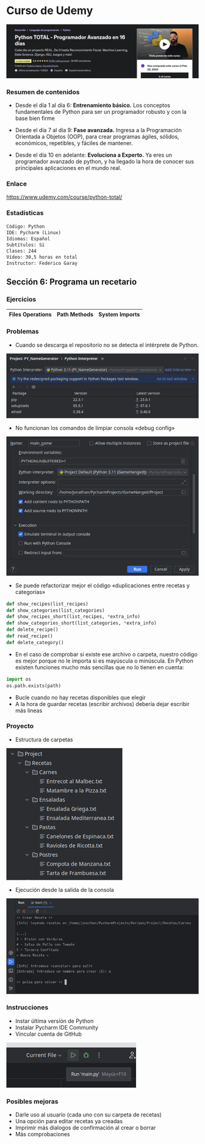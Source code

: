 # Curso de Udemy


![](readme0.png)


### Resumen de contenidos

- Desde el día 1 al día 6: **Entrenamiento básico.** Los conceptos fundamentales de Python para ser un programador robusto y con la base bien firme


- Desde el día 7 al día 9: **Fase avanzada.** Ingresa a la Programación Orientada a Objetos (OOP), para crear programas ágiles, sólidos, económicos, repetibles, y fáciles de mantener.


- Desde el día 10 en adelante: **Evoluciona a Experto.** Ya eres un programador avanzado de python, y ha llegado la hora de conocer sus principales aplicaciones en el mundo real. 
    
### Enlace
  https://www.udemy.com/course/python-total/

### Estadísticas

    Código: Python
    IDE: Pycharm (Linux)
    Idiomas: Español
    Subtítulos: Sí
    Clases: 244
    Vídeo: 30,5 horas en total
    Instructor: Federico Garay


## Sección 6: Programa un recetario

### Ejercicios
| Files Operations  | Path Methods | System Imports | 
|-------------------|--------------|----------------|



### Problemas
- Cuando se descarga el repositorio no se detecta el intérprete de Python.

![](readme1.png)

- No funcionan los comandos de limpiar consola «debug config»

![](readme3.png)

- Se puede refactorizar mejor el código «duplicaciones entre recetas y categorias»

```python
def show_recipes(list_recipes)
def show_categories(list_categories)
def show_recipes_short(list_recipes, *extra_info)
def show_categories_short(list_categories, *extra_info)
def delete_recipe()
def read_recipe()
def delete_category()
```

- En el caso de comprobar si existe ese archivo o carpeta, nuestro código es mejor porque no le importa si es mayúscula o minúscula. En Python existen funciones mucho más sencillas que no lo tienen en cuenta: 

```python
import os
os.path.exists(path)
```

- Bucle cuando no hay recetas disponibles que elegir
- A la hora de guardar recetas (escribir archivos) debería dejar escribir más lineas

### Proyecto
- Estructura de carpetas

![](estructure.png)

- Ejecución desde la salida de la consola

![](project00.png)

### Instrucciones

- Instar última versíón de Python
- Instalar Pycharm IDE Community
-  Vincular cuenta de GitHub

![](readme2.png)


### Posibles mejoras

- Darle uso al usuario (cada uno con su carpeta de recetas)
- Una opción para editar recetas ya creadas
- Imprimir más dialogos de confirmación al crear o borrar
- Más comprobaciones
